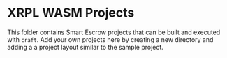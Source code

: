 # XRPL WASM Projects

This folder contains Smart Escrow projects that can be built and executed with `craft`. Add your own projects here by
creating a new directory and adding a a project layout similar to the sample project.
